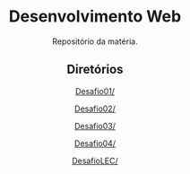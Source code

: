 <div style="text-align:center;">
<h1 style="font-weight:bold;">Desenvolvimento Web</h1>

Repositório da matéria.

<h2 style="font-weight:bold;">Diretórios</h2>

<div>

[Desafio01/](./Desafio01/)

[Desafio02/](./Desafio02/)

[Desafio03/](./Desafio03/)

[Desafio04/](./Desafio04/)

[DesafioLEC/](./DesafioLEC/)

</div>

</div>